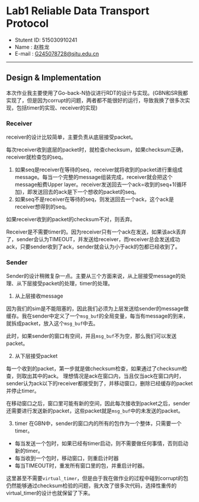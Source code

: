 # Lab1 Reliable Data Transport Protocol

- Stutent ID: 515030910241
- Name      : 赵胜龙
- E-mail    : G245078728@sjtu.edu.cn
--------------------------------------------------

## Design & Implementation

本次作业我主要使用了Go-back-N协议进行RDT的设计与实现。(GBN和SR我都实现了，但是因为corrupt的问题，两者都不能很好的运行，导致我换了很多次实现，包括timer的实现、receiver的实现)

### Receiver
receiver的设计比较简单，主要负责从底层接受packet。

每次receiver收到底层的packet时，就检查checksum，如果checksum正确，receiver就检查包的seq。
1. 如果seq是receiver在等待的seq，receiver就将收到的packet进行重组成message。每当一个完整的message组装完成，receiver就会把这个message船费Upper layer。receiver发送回去一个ack=收到的seq+1(循环加)，即发送回去的ack是下一个想收的packet的seq。
2. 如果seq不是receiver在等待的seq，则发送回去一个ack，这个ack是receiver想得到的seq。

如果receiver收到的packet的checksum不对，则丢弃。

Receiver是不需要timer的。因为receiver只有一个ack在发送，如果该ack丢弃了，sender会认为TIMEOUT，并发送给receiver，而receiver总会发送成功ack，只要sender收到了ack，sender就会认为小于ack的包都已经收到了。

### Sender

Sender的设计稍微复杂一点。主要从三个方面来说，从上层接受message的处理、从下层接受packet的处理，timer的处理。

1. 从上层接收message

因为我们的sim是不能阻塞的，因此我们必须为上层发送给sender的message做缓存。我在sender中定义了一个`msg_buf`的全局变量，每当有message的到来，就拆成packet，放入这个`msg_buf`中去。

此时，如果sender的窗口有空间，并且`msg_buf`不为空，那么我们可以发送packet。

2. 从下层接受packet

每一个收到的packet，第一步就是做checksum检查，如果通过了checksum检查，则取出其中的ack。
理想情况是ack在窗口内，当且仅当ack在窗口内时，sender认为ack以下的receiver都接受到了，并移动窗口，删除已经缓存的packet并停止timer。

在移动窗口之后，窗口里可能有新的空间，因此每次接收到packet之后，sender还需要进行发送新的packet，这些packet就是`msg_buf`中的未发送的packet。

3. timer
在GBN中，sender的窗口内的所有的包作为一个整体，只需要一个timer。
- 每当发送一个包时，如果已经有timer启动，则不需要做任何事情，否则启动新的timer。
- 每当收到一个包时，移动窗口，则重启计时器
- 每当TIMEOUT时，重发所有窗口里的包，并重启计时器。

这里甚至不需要`virtual_timer`，但是由于我在做作业的过程中碰到corrupt的包仍然能够通过checksum检验的问题，我大改了很多次代码，选择性重传的virtual_timer的设计也就保留了下来。

